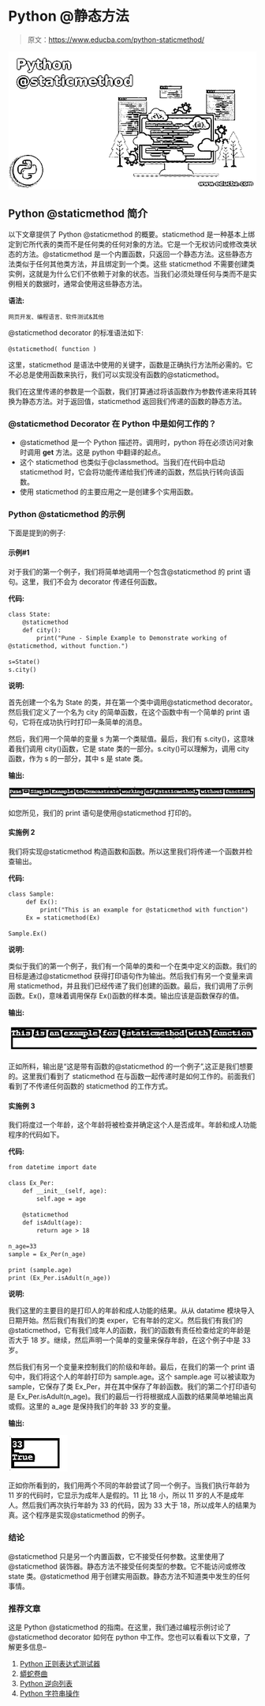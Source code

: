# Python @静态方法

> 原文：<https://www.educba.com/python-staticmethod/>

![Python @staticmethod](img/db300d6014cd1f7c745548558287ebcf.png)



## Python @staticmethod 简介

以下文章提供了 Python @staticmethod 的概要。staticmethod 是一种基本上绑定到它所代表的类而不是任何类的任何对象的方法。它是一个无权访问或修改类状态的方法。@staticmethod 是一个内置函数，只返回一个静态方法。这些静态方法类似于任何其他类方法，并且绑定到一个类。这些 staticmethod 不需要创建类实例，这就是为什么它们不依赖于对象的状态。当我们必须处理任何与类而不是实例相关的数据时，通常会使用这些静态方法。

**语法:**

<small>网页开发、编程语言、软件测试&其他</small>

@staticmethod decorator 的标准语法如下:

`@staticmethod( function )`

这里，staticmethod 是语法中使用的关键字，函数是正确执行方法所必需的。它不必总是使用函数来执行，我们可以实现没有函数的@staticmethod。

我们在这里传递的参数是一个函数，我们打算通过将该函数作为参数传递来将其转换为静态方法。对于返回值，staticmethod 返回我们传递的函数的静态方法。

### @staticmethod Decorator 在 Python 中是如何工作的？

*   @staticmethod 是一个 Python 描述符。调用时，python 将在必须访问对象时调用 __get__ 方法。这是 python 中翻译的起点。
*   这个 staticmethod 也类似于@classmethod。当我们在代码中启动 staticmethod 时，它会将功能传递给我们传递的函数，然后执行转向该函数。
*   使用 staticmethod 的主要应用之一是创建多个实用函数。

### Python @staticmethod 的示例

下面是提到的例子:

#### 示例#1

对于我们的第一个例子，我们将简单地调用一个包含@staticmethod 的 print 语句。这里，我们不会为 decorator 传递任何函数。

**代码:**

```
class State:
    @staticmethod
    def city():
        print("Pune - Simple Example to Demonstrate working of @staticmethod, without function.")

s=State()
s.city() 
```

**说明:**

首先创建一个名为 State 的类，并在第一个类中调用@staticmethod decorator。然后我们定义了一个名为 city 的简单函数，在这个函数中有一个简单的 print 语句，它将在成功执行时打印一条简单的消息。

然后，我们用一个简单的变量 s 为第一个类赋值。最后，我们有 s.city()，这意味着我们调用 city()函数，它是 state 类的一部分。s.city()可以理解为，调用 city 函数，作为 s 的一部分，其中 s 是 state 类。

**输出:**

![Python @staticmethod 1](img/2c0780a6a744852db9c926f5a6383fa7.png)



如您所见，我们的 print 语句是使用@staticmethod 打印的。

#### 实施例 2

我们将实现@staticmethod 构造函数和函数。所以这里我们将传递一个函数并检查输出。

**代码:**

```
class Sample:
     def Ex():
         print("This is an example for @staticmethod with function")
     Ex = staticmethod(Ex)

Sample.Ex()
```

**说明:**

类似于我们的第一个例子，我们有一个简单的类和一个在类中定义的函数。我们的目标是通过@staticmethod 获得打印语句作为输出。然后我们有另一个变量来调用 staticmethod，并且我们已经传递了我们创建的函数。最后，我们调用了示例函数。Ex()，意味着调用保存 Ex()函数的样本类。输出应该是函数保存的值。

**输出:**

![we will pass a function](img/7714702abfad6da0cad436016f082a32.png)



正如所料，输出是“这是带有函数的@staticmethod 的一个例子”,这正是我们想要的。这里我们看到了 staticmethod 在与函数一起传递时是如何工作的。前面我们看到了不传递任何函数的 staticmethod 的工作方式。

#### 实施例 3

我们将度过一个年龄，这个年龄将被检查并确定这个人是否成年。年龄和成人功能程序的代码如下。

**代码:**

```
from datetime import date 

class Ex_Per: 
	def __init__(self, age): 
		self.age = age 

	@staticmethod
	def isAdult(age): 
		return age > 18

n_age=33
sample = Ex_Per(n_age) 

print (sample.age)
print (Ex_Per.isAdult(n_age)) 
```

**说明:**

我们这里的主要目的是打印人的年龄和成人功能的结果。从从 datatime 模块导入日期开始。然后我们有我们的类 exper，它有年龄的定义。然后我们有我们的@staticmethod，它有我们成年人的函数，我们的函数有责任检查给定的年龄是否大于 18 岁。继续，然后声明一个简单的变量来保存年龄，在这个例子中是 33 岁。

然后我们有另一个变量来控制我们的阶级和年龄。最后，在我们的第一个 print 语句中，我们将这个人的年龄打印为 sample.age。这个 sample.age 可以被读取为 sample，它保存了类 Ex_Per，并在其中保存了年龄函数。我们的第二个打印语句是 Ex_Per.isAdult(n_age)。我们的最后一行将根据成人函数的结果简单地输出真或假。这里的 a_age 是保持我们的年龄 33 岁的变量。

**输出:**

![Python @staticmethod 3](img/666748f515bb76cc9afe7a3bfa56b1c3.png)



正如你所看到的，我们用两个不同的年龄尝试了同一个例子。当我们执行年龄为 11 岁的代码时，它显示为成年人是假的。11 比 18 小，所以 11 岁的人不是成年人。然后我们再次执行年龄为 33 的代码，因为 33 大于 18，所以成年人的结果为真。这个程序是实现@staticmethod 的例子。

### 结论

@staticmethod 只是另一个内置函数，它不接受任何参数。这里使用了@staticmethod 装饰器。静态方法不接受任何类型的参数。它不能访问或修改 state 类。@staticmethod 用于创建实用函数。静态方法不知道类中发生的任何事情。

### 推荐文章

这是 Python @staticmethod 的指南。在这里，我们通过编程示例讨论了@staticmethod decorator 如何在 python 中工作。您也可以看看以下文章，了解更多信息–

1.  [Python 正则表达式测试器](https://www.educba.com/python-regex-tester/)
2.  [蟒蛇卷曲](https://www.educba.com/python-curl/)
3.  [Python 逆向列表](https://www.educba.com/python-reverse-list/)
4.  [Python 字符串操作](https://www.educba.com/python-string-operations/)





